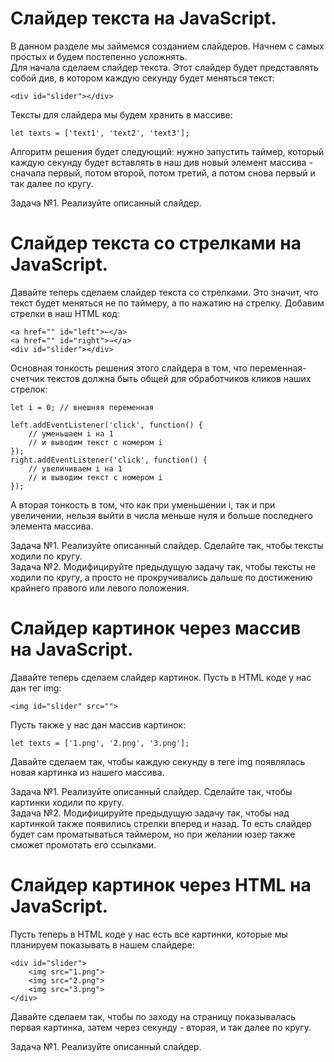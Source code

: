 # Слайдер текста на JavaScript.  
  
В данном разделе мы займемся созданием слайдеров. Начнем с самых простых и будем постепенно усложнять.  
Для начала сделаем слайдер текста. Этот слайдер будет представлять собой див, в котором каждую секунду будет меняться текст:  
```  
<div id="slider"></div>  
```  
Тексты для слайдера мы будем хранить в массиве:  
```  
let texts = ['text1', 'text2', 'text3'];  
```  
Алгоритм решения будет следующий: нужно запустить таймер, который каждую секунду будет вставлять в наш див новый элемент массива - сначала первый, потом второй, потом третий, а потом снова первый и так далее по кругу.  
  
Задача №1. Реализуйте описанный слайдер.  
  

# Слайдер текста со стрелками на JavaScript.  
  
Давайте теперь сделаем слайдер текста со стрелками. Это значит, что текст будет меняться не по таймеру, а по нажатию на стрелку. Добавим стрелки в наш HTML код:  
```  
<a href="" id="left">←</a>
<a href="" id="right">→</a>
<div id="slider"></div>  
```  
Основная тонкость решения этого слайдера в том, что переменная-счетчик текстов должна быть общей для обработчиков кликов наших стрелок:  
```  
let i = 0; // внешняя переменная

left.addEventListener('click', function() {
	// уменьшаем i на 1
	// и выводим текст с номером i
});
right.addEventListener('click', function() {
	// увеличиваем i на 1
	// и выводим текст с номером i
});  
```  
А вторая тонкость в том, что как при уменьшении i, так и при увеличении, нельзя выйти в числа меньше нуля и больше последнего элемента массива.  
  
Задача №1. Реализуйте описанный слайдер. Сделайте так, чтобы тексты ходили по кругу.  
Задача №2. Модифицируйте предыдущую задачу так, чтобы тексты не ходили по кругу, а просто не прокручивались дальше по достижению крайнего правого или левого положения.  
  
  
# Слайдер картинок через массив на JavaScript.  
  
Давайте теперь сделаем слайдер картинок. Пусть в HTML коде у нас дан тег img:  
```  
<img id="slider" src="">  
```  
Пусть также у нас дан массив картинок:  
```  
let texts = ['1.png', '2.png', '3.png'];  
```  
Давайте сделаем так, чтобы каждую секунду в теге img появлялась новая картинка из нашего массива.  
  
Задача №1. Реализуйте описанный слайдер. Сделайте так, чтобы картинки ходили по кругу.  
Задача №2. Модифицируйте предыдущую задачу так, чтобы над картинкой также появились стрелки вперед и назад. То есть слайдер будет сам проматываться таймером, но при желании юзер также сможет промотать его ссылками.  
  
  
# Слайдер картинок через HTML на JavaScript.  
  
Пусть теперь в HTML коде у нас есть все картинки, которые мы планируем показывать в нашем слайдере:  
```  
<div id="slider">
	<img src="1.png">
	<img src="2.png">
	<img src="3.png">
</div>  
```  
Давайте сделаем так, чтобы по заходу на страницу показывалась первая картинка, затем через секунду - вторая, и так далее по кругу.  
  
Задача №1. Реализуйте описанный слайдер.
